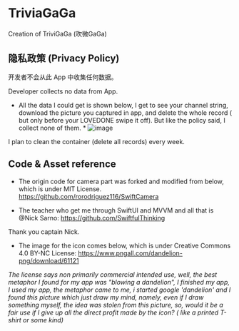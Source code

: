 # TriviaGaGa
Creation of TriviGaGa (吹微GaGa)

## 隐私政策 (Privacy Policy)

开发者不会从此 App 中收集任何数据。

Developer collects no data from App.

* All the data I could get is shown below, I get to see your channel string, download the picture you captured in app, and delete the whole record ( but only before your LOVEDONE swipe it off). But like the policy said, I collect none of them. *
![image](https://user-images.githubusercontent.com/101876416/165040162-ddc8c6a9-0231-44aa-8283-82f5775ed98e.png)

I plan to clean the container (delete all records) every week.

## Code & Asset reference

- The origin code for camera part was forked and modified from below, which is under MIT License.
https://github.com/rorodriguez116/SwiftCamera

- The teacher who get me through SwiftUI and MVVM and all that is @Nick Sarno:
https://github.com/SwiftfulThinking

Thank you captain Nick.

- The image for the icon comes below, which is under Creative Commons 4.0 BY-NC License:
https://www.pngall.com/dandelion-png/download/61121

*The license says non primarily commercial intended use, well, the best metaphor I found for my app was "blowing a dandelion", I finished my app, I used my app, the metaphor came to me, i started google 'dandelion' and I found this picture which just draw my mind, namely, even if I draw something myself, the idea was stolen from this picture, so, would it be a fair use if I give up all the direct profit made by the icon? ( like a printed T-shirt or some kind)*


